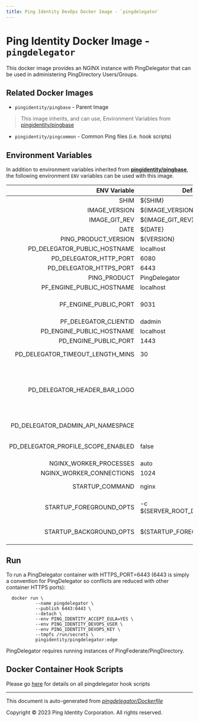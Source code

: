 ```yaml
---
title: Ping Identity DevOps Docker Image - `pingdelegator`
---
```


# Ping Identity Docker Image - `pingdelegator`

This docker image provides an NGINX instance with PingDelegator
that can be used in administering PingDirectory Users/Groups.

## Related Docker Images
- `pingidentity/pingbase` - Parent Image
> This image inherits, and can use, Environment Variables from [pingidentity/pingbase](https://devops.pingidentity.com/docker-images/pingbase/)
- `pingidentity/pingcommon` - Common Ping files (i.e. hook scripts)


## Environment Variables
In addition to environment variables inherited from **[pingidentity/pingbase](https://devops.pingidentity.com/docker-images/pingbase/)**,
the following environment `ENV` variables can be used with
this image.

| ENV Variable  | Default     | Description
| ------------: | ----------- | ---------------------------------
| SHIM  | ${SHIM}  |  |
| IMAGE_VERSION  | ${IMAGE_VERSION}  |  |
| IMAGE_GIT_REV  | ${IMAGE_GIT_REV}  |  |
| DATE  | ${DATE}  |  |
| PING_PRODUCT_VERSION  | ${VERSION}  |  |
| PD_DELEGATOR_PUBLIC_HOSTNAME  | localhost  |  |
| PD_DELEGATOR_HTTP_PORT  | 6080  |  |
| PD_DELEGATOR_HTTPS_PORT  | 6443  |  |
| PING_PRODUCT  | PingDelegator  | Ping product name  |
| PF_ENGINE_PUBLIC_HOSTNAME  | localhost  | The hostname for the public Ping Federate instance used for SSO.  |
| PF_ENGINE_PUBLIC_PORT  | 9031  | The port for the public Ping Federate instance used for SSO. NOTE: If using port 443 along with a base URL with no specified port, set to an empty string.  |
| PF_DELEGATOR_CLIENTID  | dadmin  | The client id that was set up with Ping Federate for Ping Delegator.  |
| PD_ENGINE_PUBLIC_HOSTNAME  | localhost  | The hostname for the DS instance the app will be interfacing with.  |
| PD_ENGINE_PUBLIC_PORT  | 1443  | The HTTPS port for the DS instance the app will be interfacing with.  |
| PD_DELEGATOR_TIMEOUT_LENGTH_MINS  | 30  | The length of time (in minutes) until the session will require a new login attempt  |
| PD_DELEGATOR_HEADER_BAR_LOGO  |   | The filename used as the logo in the header bar, relative to this application's build directory. Note about logos: The size of the image will be scaled down to fit 22px of height and a max-width of 150px. For best results, it is advised to make the image close to this height and width ratio as well as to crop out any blank spacing around the logo to maximize its presentation. e.g. '${SERVER_ROOT_DIR}/html/delegator/images/my_company_logo.png'  |
| PD_DELEGATOR_DADMIN_API_NAMESPACE  |   | The namespace for the Delegated Admin API on the DS instance. In most cases, this does not need to be set here. e.g. 'dadmin/v2'  |
| PD_DELEGATOR_PROFILE_SCOPE_ENABLED  | false  | Set to true if the "profile" scope is supported for the Delegated Admin OIDC client on PingFederate and you wish to use it to show the current user's name in the navigation.  |
| NGINX_WORKER_PROCESSES  | auto  | The number of NginX worker processes -- Default: auto  |
| NGINX_WORKER_CONNECTIONS  | 1024  | The number of NginX worker connections -- Default: 1024  |
| STARTUP_COMMAND  | nginx  | The command that the entrypoint will execute in the foreground to instantiate the container  |
| STARTUP_FOREGROUND_OPTS  | -c ${SERVER_ROOT_DIR}/etc/nginx.conf  | The command-line options to provide to the the startup command when the container starts with the server in the foreground. This is the normal start flow for the container  |
| STARTUP_BACKGROUND_OPTS  | ${STARTUP_FOREGROUND_OPTS}  | The command-line options to provide to the the startup command when the container starts with the server in the background. This is the debug start flow for the container  |

## Run
To run a PingDelegator container with HTTPS_PORT=6443 (6443 is simply a convention for
PingDelegator so conflicts are reduced with other container HTTPS ports):

```shell
  docker run \
           --name pingdelegator \
           --publish 6443:6443 \
           --detach \
           --env PING_IDENTITY_ACCEPT_EULA=YES \
           --env PING_IDENTITY_DEVOPS_USER \
           --env PING_IDENTITY_DEVOPS_KEY \
           --tmpfs /run/secrets \
           pingidentity/pingdelegator:edge
```

PingDelegator requires running instances of PingFederate/PingDirectory.

## Docker Container Hook Scripts

Please go [here](https://github.com/pingidentity/pingidentity-devops-getting-started/tree/master/docs/docker-images/pingdelegator/hooks/README.md) for details on all pingdelegator hook scripts

---
This document is auto-generated from _[pingdelegator/Dockerfile](https://github.com/pingidentity/pingidentity-docker-builds/blob/master/pingdelegator/Dockerfile)_

Copyright © 2023 Ping Identity Corporation. All rights reserved.
